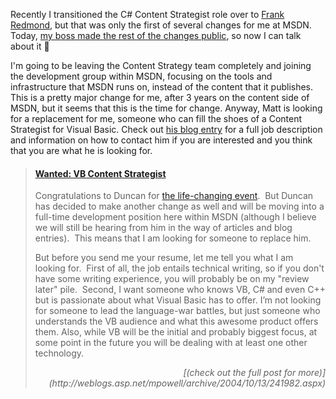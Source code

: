 Recently I transitioned the C# Content Strategist role over to [Frank Redmond](http://blogs.msdn.com/frankred), but that was only the first of several changes for me at MSDN. Today, [my boss made the rest of the changes public](http://weblogs.asp.net/mpowell/archive/2004/10/13/241982.aspx), so now I can talk about it 🙂

I'm going to be leaving the Content Strategy team completely and joining the development group within MSDN, focusing on the tools and infrastructure that MSDN runs on, instead of the content that it publishes. This is a pretty major change for me, after 3 years on the content side of MSDN, but it seems that this is the time for change. Anyway, Matt is looking for a replacement for me, someone who can fill the shoes of a Content Strategist for Visual Basic. Check out [his blog entry](http://weblogs.asp.net/mpowell/archive/2004/10/13/241982.aspx) for a full job description and information on how to contact him if you are interested and you think that you are what he is looking for.

> #### [Wanted: VB Content Strategist](http://weblogs.asp.net/mpowell/archive/2004/10/13/241982.aspx)
>
> Congratulations to Duncan for [the life-changing event](http://blogs.duncanmackenzie.net/duncanma/archive/2004/10/13/777.aspx).  But Duncan has decided to make another change as well and will be moving into a full-time development position here within MSDN (although I believe we will still be hearing from him in the way of articles and blog entries).  This means that I am looking for someone to replace him.
>
> But before you send me your resume, let me tell you what I am looking for.  First of all, the job entails technical writing, so if you don't have some writing experience, you will probably be on my "review later" pile.  Second, I want someone who knows VB, C# and even C++ but is passionate about what Visual Basic has to offer. I’m not looking for someone to lead the language-war battles, but just someone who understands the VB audience and what this awesome product offers them. Also, while VB will be the initial and probably biggest focus, at some point in the future you will be dealing with at least one other technology.
>
> <div align="right">
>   <i>[(check out the full post for more)](http://weblogs.asp.net/mpowell/archive/2004/10/13/241982.aspx)</i>
> </div>